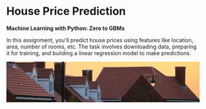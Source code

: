 # House Price Prediction
**Machine Learning with Python: Zero to GBMs**  

In this assignment, you'll predict house prices using features like location, area, number of rooms, etc. The task involves downloading data, preparing it for training, and building a linear regression model to make predictions.  

![Linear Regression for House Prices](images/house.jpg)
